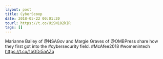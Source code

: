 ```yaml
---
layout: post
title: CyberScoop
date: 2018-05-22 00:01:20
tourl: https://t.co/UiSN102kIR
tags: []
---
```

Marianne Bailey of @NSAGov and Margie Graves of @OMBPress share how they first got into the #cybersecurity field. #McAfee2018 #womenintech https://t.co/1bGDr5aAZq